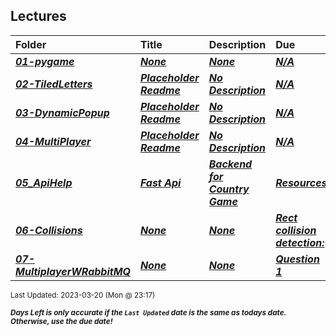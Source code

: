 ## Lectures

| Folder | Title | Description | Due | dueDate |  |
|:------|:------|:------|:------|:-----:|-----|
| ***<a href="https://github.com/rugbyprof/5443-2D-Gaming/tree/master/Lectures/01-pygame">01-pygame</a>*** | ***<a href="https://github.com/rugbyprof/5443-2D-Gaming/tree/master/Lectures/01-pygame">None</a>*** | ***<a href="https://github.com/rugbyprof/5443-2D-Gaming/tree/master/Lectures/01-pygame">None</a>*** | ***<a href="https://github.com/rugbyprof/5443-2D-Gaming/tree/master/Lectures/01-pygame">N/A</a>*** | ***<a href="https://github.com/rugbyprof/5443-2D-Gaming/tree/master/Lectures/01-pygame">None</a>*** |  |
| ***<a href="https://github.com/rugbyprof/5443-2D-Gaming/tree/master/Lectures/02-TiledLetters">02-TiledLetters</a>*** | ***<a href="https://github.com/rugbyprof/5443-2D-Gaming/tree/master/Lectures/02-TiledLetters"> Placeholder Readme </a>*** | ***<a href="https://github.com/rugbyprof/5443-2D-Gaming/tree/master/Lectures/02-TiledLetters"> No Description</a>*** | ***<a href="https://github.com/rugbyprof/5443-2D-Gaming/tree/master/Lectures/02-TiledLetters">N/A</a>*** | ***<a href="https://github.com/rugbyprof/5443-2D-Gaming/tree/master/Lectures/02-TiledLetters">None</a>*** |  |
| ***<a href="https://github.com/rugbyprof/5443-2D-Gaming/tree/master/Lectures/03-DynamicPopup">03-DynamicPopup</a>*** | ***<a href="https://github.com/rugbyprof/5443-2D-Gaming/tree/master/Lectures/03-DynamicPopup"> Placeholder Readme </a>*** | ***<a href="https://github.com/rugbyprof/5443-2D-Gaming/tree/master/Lectures/03-DynamicPopup"> No Description</a>*** | ***<a href="https://github.com/rugbyprof/5443-2D-Gaming/tree/master/Lectures/03-DynamicPopup">N/A</a>*** | ***<a href="https://github.com/rugbyprof/5443-2D-Gaming/tree/master/Lectures/03-DynamicPopup">None</a>*** |  |
| ***<a href="https://github.com/rugbyprof/5443-2D-Gaming/tree/master/Lectures/04-MultiPlayer">04-MultiPlayer</a>*** | ***<a href="https://github.com/rugbyprof/5443-2D-Gaming/tree/master/Lectures/04-MultiPlayer"> Placeholder Readme </a>*** | ***<a href="https://github.com/rugbyprof/5443-2D-Gaming/tree/master/Lectures/04-MultiPlayer"> No Description</a>*** | ***<a href="https://github.com/rugbyprof/5443-2D-Gaming/tree/master/Lectures/04-MultiPlayer">N/A</a>*** | ***<a href="https://github.com/rugbyprof/5443-2D-Gaming/tree/master/Lectures/04-MultiPlayer">None</a>*** |  |
| ***<a href="https://github.com/rugbyprof/5443-2D-Gaming/tree/master/Lectures/05_ApiHelp">05_ApiHelp</a>*** | ***<a href="https://github.com/rugbyprof/5443-2D-Gaming/tree/master/Lectures/05_ApiHelp"> Fast Api </a>*** | ***<a href="https://github.com/rugbyprof/5443-2D-Gaming/tree/master/Lectures/05_ApiHelp"> Backend for Country Game</a>*** | ***<a href="https://github.com/rugbyprof/5443-2D-Gaming/tree/master/Lectures/05_ApiHelp"> Resources</a>*** | ***<a href="https://github.com/rugbyprof/5443-2D-Gaming/tree/master/Lectures/05_ApiHelp">None</a>*** |  |
| ***<a href="https://github.com/rugbyprof/5443-2D-Gaming/tree/master/Lectures/06-Collisions">06-Collisions</a>*** | ***<a href="https://github.com/rugbyprof/5443-2D-Gaming/tree/master/Lectures/06-Collisions">None</a>*** | ***<a href="https://github.com/rugbyprof/5443-2D-Gaming/tree/master/Lectures/06-Collisions">None</a>*** | ***<a href="https://github.com/rugbyprof/5443-2D-Gaming/tree/master/Lectures/06-Collisions"> Rect collision detection:</a>*** | ***<a href="https://github.com/rugbyprof/5443-2D-Gaming/tree/master/Lectures/06-Collisions">None</a>*** |  |
| ***<a href="https://github.com/rugbyprof/5443-2D-Gaming/tree/master/Lectures/07-MultiplayerWRabbitMQ">07-MultiplayerWRabbitMQ</a>*** | ***<a href="https://github.com/rugbyprof/5443-2D-Gaming/tree/master/Lectures/07-MultiplayerWRabbitMQ">None</a>*** | ***<a href="https://github.com/rugbyprof/5443-2D-Gaming/tree/master/Lectures/07-MultiplayerWRabbitMQ">None</a>*** | ***<a href="https://github.com/rugbyprof/5443-2D-Gaming/tree/master/Lectures/07-MultiplayerWRabbitMQ"> Question 1</a>*** | ***<a href="https://github.com/rugbyprof/5443-2D-Gaming/tree/master/Lectures/07-MultiplayerWRabbitMQ">None</a>*** |  |

<sup>Last Updated: 2023-03-20 (Mon @ 23:17)</sup> 

<sup>***Days Left is only accurate if the `Last Updated` date is the same as todays date. Otherwise, use the due date!***</sup> 